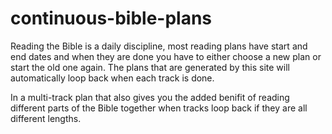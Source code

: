 # continuous-bible-plans

Reading the Bible is a daily discipline, most reading plans have start and end dates and when they are done you have to either choose a new plan or start the old one again. The plans that are generated by this site will automatically loop back when each track is done.

In a multi-track plan that also gives you the added benifit of reading different parts of the Bible together when tracks loop back if they are all different lengths.

